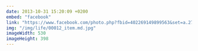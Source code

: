 ```yaml
---
date: 2013-10-31 15:20:09 +0200
embed: "facebook"
link: "https://www.facebook.com/photo.php?fbid=402269149899563&set=a.272256412900838.68734.100003494449349&type=3&theater"
img: "/img/life/00012_item.md.jpg"
imageWidth: 530
imageHeight: 398
---
```

